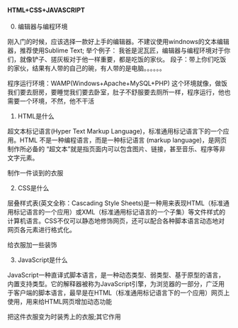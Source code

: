 #### HTML+CSS+JAVASCRIPT
0. 编辑器与编程环境

刚入门的时候，应该选择一款好上手的编辑器。不建议使用windnows的文本编辑器，推荐使用Sublime Text;
举个例子：
我爸是泥瓦匠，编辑器与编程环境对于你们，就像铲子、搓灰板对于他一样重要，都是吃饭的家伙。
段子：带上你们吃饭的家伙，结果有人带的自己的碗，有人带的是电脑。。。。。。

程序运行环境：WAMP(Windows+Apache+MySQL+PHP)
这个环境就像，做饭我们要去厨房，要睡觉我们要去卧室，肚子不舒服要去厕所一样，程序运行，他也需要一个环境，不然，他不干活

1. HTML是什么

超文本标记语言(Hyper Text Markup Language)，标准通用标记语言下的一个应用。HTML 不是一种编程语言，而是一种标记语言 (markup language)，是网页制作所必备的
“超文本”就是指页面内可以包含图片、链接，甚至音乐、程序等非文字元素。

制作一件谈到的衣服

2. CSS是什么

层叠样式表(英文全称：Cascading Style Sheets)是一种用来表现HTML（标准通用标记语言的一个应用）或XML（标准通用标记语言的一个子集）等文件样式的计算机语言。CSS不仅可以静态地修饰网页，还可以配合各种脚本语言动态地对网页各元素进行格式化。

给衣服加一些装饰

3. JavaScript是什么

JavaScript一种直译式脚本语言，是一种动态类型、弱类型、基于原型的语言，内置支持类型。它的解释器被称为JavaScript引擎，为浏览器的一部分，广泛用于客户端的脚本语言，最早是在HTML（标准通用标记语言下的一个应用）网页上使用，用来给HTML网页增加动态功能

把这件衣服变为时装秀上的衣服;其它作用
